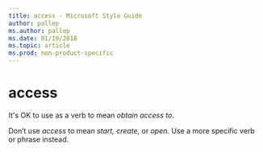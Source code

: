 ```yaml
---
title: access - Microsoft Style Guide
author: pallep
ms.author: pallep
ms.date: 01/19/2018
ms.topic: article
ms.prod: non-product-specific
---
```


# access

It's OK to use as a verb to mean *obtain access to*. 

Don’t use *access* to mean *start, create,* or *open.* Use a more specific verb or phrase instead.
